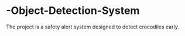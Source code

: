 # -Object-Detection-System
The project is a safety alert system designed to detect crocodiles early.
